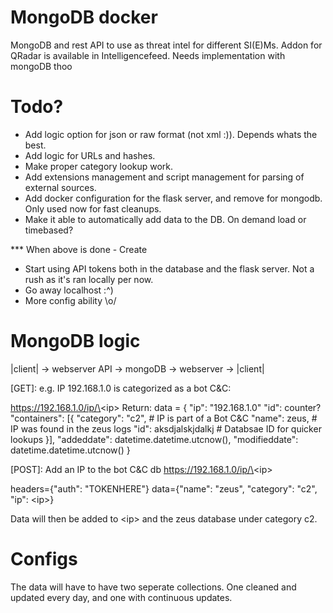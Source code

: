 # MongoDB docker
MongoDB and rest API to use as threat intel for different SI(E)Ms. Addon for QRadar is available in Intelligencefeed. Needs implementation with mongoDB thoo

# Todo? 
* Add logic option for json or raw format (not xml :)). Depends whats the best.
* Add logic for URLs and hashes. 
* Make proper category lookup work. 
* Add extensions management and script management for parsing of external sources.
* Add docker configuration for the flask server, and remove for mongodb. Only used now for fast cleanups.
* Make it able to automatically add data to the DB. On demand load or timebased?

*** When above is done - Create 
* Start using API tokens both in the database and the flask server. Not a rush as it's ran locally per now. 
* Go away localhost :^)
* More config ability \o/

# MongoDB logic
|client| -> webserver API -> mongoDB -> webserver -> |client|

[GET]:
e.g. IP 192.168.1.0 is categorized as a bot C&C:

https://192.168.1.0/ip/\<ip\>
Return:
        data = {
            "ip": "192.168.1.0"
            "id": counter?
            "containers": [{
				"category": "c2", 		# IP is part of a Bot C&C
				"name": zeus, 			# IP was found in the zeus logs	
				"id": aksdjalskjdalkj 	# Databsae ID for quicker lookups
	    }],
            "addeddate": datetime.datetime.utcnow(),
            "modifieddate": datetime.datetime.utcnow()
        }

[POST]:
Add an IP to the bot C&C db
https://192.168.1.0/ip/\<ip\>

headers={"auth": "TOKENHERE"}
data={"name": "zeus", "category": "c2", "ip": \<ip\>}

Data will then be added to \<ip\> and the zeus database under category c2.

# Configs
The data will have to have two seperate collections. One cleaned and updated every day, and one with continuous updates.
